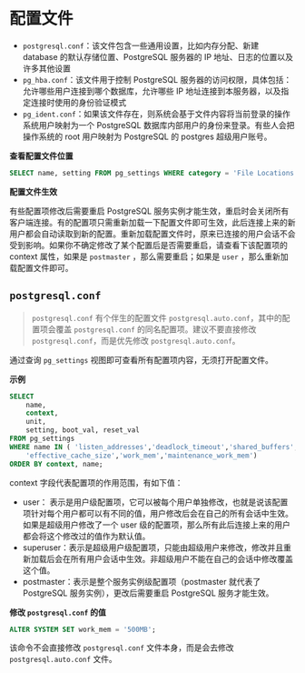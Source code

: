 # 配置文件

- `postgresql.conf`：该文件包含一些通用设置，比如内存分配、新建 database 的默认存储位置、PostgreSQL 服务器的 IP 地址、日志的位置以及许多其他设置
- `pg_hba.conf`：该文件用于控制 PostgreSQL 服务器的访问权限，具体包括：允许哪些用户连接到哪个数据库，允许哪些 IP 地址连接到本服务器，以及指定连接时使用的身份验证模式
- `pg_ident.conf`：如果该文件存在，则系统会基于文件内容将当前登录的操作系统用户映射为一个 PostgreSQL 数据库内部用户的身份来登录。有些人会把操作系统的 root 用户映射为 PostgreSQL 的 postgres 超级用户账号。

**查看配置文件位置**

```sql
SELECT name, setting FROM pg_settings WHERE category = 'File Locations';
```

**配置文件生效**

有些配置项修改后需要重启 PostgreSQL 服务实例才能生效，重启时会关闭所有客户端连接。有的配置项只需重新加载一下配置文件即可生效，此后连接上来的新用户都会自动读取到新的配置。重新加载配置文件时，原来已连接的用户会话不会受到影响。如果你不确定修改了某个配置后是否需要重启，请查看下该配置项的 context 属性，如果是 `postmaster` ，那么需要重启；如果是 `user` ，那么重新加载配置文件即可。

## `postgresql.conf`

> `postgresql.conf` 有个伴生的配置文件 `postgresql.auto.conf`，其中的配置项会覆盖 `postgresql.conf` 的同名配置项。建议不要直接修改 `postgresql.conf`，而是优先修改 `postgresql.auto.conf`。

通过查询 `pg_settings` 视图即可查看所有配置项内容，无须打开配置文件。

**示例**

```sql
SELECT
    name,
    context,
    unit,
    setting, boot_val, reset_val
FROM pg_settings
WHERE name IN ( 'listen_addresses','deadlock_timeout','shared_buffers',
    'effective_cache_size','work_mem','maintenance_work_mem')
ORDER BY context, name;
```

context 字段代表配置项的作用范围，有如下值：

- user： 表示是用户级配置项，它可以被每个用户单独修改，也就是说该配置项针对每个用户都可以有不同的值，用户修改后会在自己的所有会话中生效。如果是超级用户修改了一个 user 级的配置项，那么所有此后连接上来的用户都会将这个修改过的值作为默认值。
- superuser：表示是超级用户级配置项，只能由超级用户来修改，修改并且重新加载后会在所有用户会话中生效。非超级用户不能在自己的会话中修改覆盖这个值。
- postmaster：表示是整个服务实例级配置项（postmaster 就代表了 PostgreSQL 服务实例），更改后需要重启 PostgreSQL 服务才能生效。

**修改 `postgresql.conf` 的值**

```sql
ALTER SYSTEM SET work_mem = '500MB';
```

该命令不会直接修改 `postgresql.conf` 文件本身，而是会去修改 `postgresql.auto.conf` 文件。